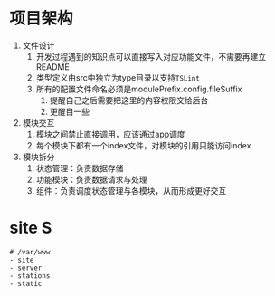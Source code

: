 # 项目架构

1. 文件设计
   1. 开发过程遇到的知识点可以直接写入对应功能文件，不需要再建立README
   2. 类型定义由src中独立为type目录以支持`TSLint`
   3. 所有的配置文件命名必须是modulePrefix.config.fileSuffix
      1. 提醒自己之后需要把这里的内容权限交给后台
      2. 更醒目一些
2. 模块交互
   1. 模块之间禁止直接调用，应该通过app调度
   2. 每个模块下都有一个index文件，对模块的引用只能访问index
3. 模块拆分
   1. 状态管理：负责数据存储
   2. 功能模块：负责数据请求与处理
   3. 组件：负责调度状态管理与各模块，从而形成更好交互

# site S

```
# /var/www
- site
- server
- stations
- static
```